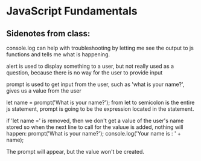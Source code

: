 # JavaScript Fundamentals










## Sidenotes from class:

console.log can help with troubleshooting by letting me see the output to js functions and tells me what is happening.

alert is used to display something to a user, but not really used as a question, because there is no way for the user to provide input

prompt is used to get input from the user, such as 'what is your name?', gives us a value from the user

let name = prompt('What is your name?');  from let to semicolon is the entire js statement, prompt is going to be the expression located in the statement.

if 'let name =' is removed, then we don't get a value of the user's name stored so when the next line to call for the valuue is added, nothing will happen:
prompt('What is your name?');
console.log('Your name is : ' + name);

The prompt will appear, but the value won't be created.
